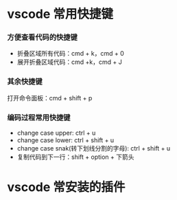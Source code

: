 # vscode 常用快捷键

### 方便查看代码的快捷键

- 折叠区域所有代码：cmd + k，cmd + 0
- 展开折叠区域代码：cmd +k，cmd + J

### 其余快捷键

打开命令面板：cmd + shift + p

### 编码过程常用快捷键

- change case upper: ctrl + u
- change case lower: ctrl + shift + u
- change case snak(转下划线分割的字母): ctrl + shift + u
- 复制代码到下一行：shift + option + 下箭头

# vscode 常安装的插件